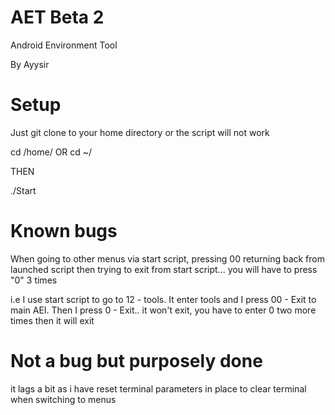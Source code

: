 AET Beta 2 
===

Android Environment Tool

By Ayysir


Setup
===
Just git clone to your home directory or the script will not work

cd /home/<your system name> OR cd ~/

THEN

./Start

Known bugs
===

When going to other menus via start script, pressing 00 returning back from launched script then trying to exit from start script... you will have to press "0" 3 times

i.e I use start script to go to 12 - tools. It enter tools and I press 00 - Exit to main AEI. Then I press 0 - Exit.. it won't exit, you have to enter 0 two more times then it will exit

Not a bug but purposely done
===

it lags a bit as i have reset terminal parameters in place to clear terminal when switching to menus

